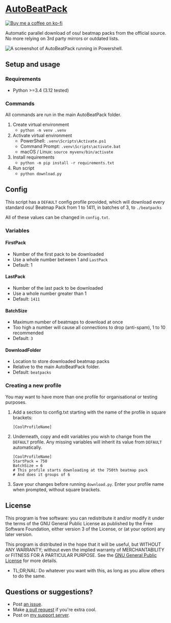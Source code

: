 [preview]:          https://github.com/Saltssaumure/AutoBeatPack/blob/main/preview/preview.png?raw=true

[github]:           https://github.com/Saltssaumure/AutoBeatPack
[issues]:           https://github.com/Saltssaumure/AutoBeatPack/issues
[pullrequest]:      https://github.com/Saltssaumure/AutoBeatPack/pulls
[license]:          https://github.com/Saltssaumure/AutoBeatPack/blob/main/LICENSE

[discord]:          https://discord.gg/uy8nKQVatp

[shield-donate]:    https://img.shields.io/badge/Donate-ko--fi-orange?style=flat-square&logo=kofi&logoColor=orange
[ko-fi]:            https://ko-fi.com/saltssaumure "Buy me a coffee!"

# [AutoBeatPack][github]
[![Buy me a coffee on ko-fi][shield-donate]][ko-fi]

Automatic parallel download of osu! beatmap packs from the official source. No more relying on 3rd party mirrors or outdated lists.

![A screenshot of AutoBeatPack running in Powershell.][preview]

## Setup and usage
### Requirements
- Python >=3.4 (3.12 tested)

### Commands
All commands are run in the main AutoBeatPack folder.

1. Create virtual environment
   - `python -m venv .venv`
2. Activate virtual environment
   - PowerShell: `.venv\Scripts\Activate.ps1`  
   - Command Prompt: `.venv\Scripts\activate.bat`
   - macOS / Linux: `source myvenv/bin/activate`
3. Install requirements
   - `python -m pip install -r requirements.txt`
4. Run script
   - `python download.py`

## Config
This script has a `DEFAULT` config profile provided, which will download every standard osu! Beatmap Pack from 1 to 1411, in batches of 3, to `./beatpacks`

All of these values can be changed in `config.txt`.

### Variables
#### FirstPack
- Number of the first pack to be downloaded
- Use a whole number between 1 and `LastPack`
- Default: 1
#### LastPack
- Number of the last pack to be downloaded
- Use a whole number greater than 1
- Default: `1411`
#### BatchSize
- Maximum number of beatmaps to download at once
- Too high a number will cause all connections to drop (anti-spam), 1 to 10 recommended
- Default: `3`
#### DownloadFolder
- Location to store downloaded beatmap packs
- Relative to the main AutoBeatPack folder.
- Default: `beatpacks`

### Creating a new profile
You may want to have more than one profile for organisational or testing purposes.

1. Add a section to config.txt starting with the name of the profile in square brackets:
   ```
   [CoolProfileName]
   ```
2. Underneath, copy and edit variables you wish to change from the `DEFAULT` profile. Any missing variables will inherit its value from `DEFAULT` automatically.
   ```
   [CoolProfileName]
   StartPack = 750
   BatchSize = 6
   # This profile starts downloading at the 750th beatmap pack
   # And does it groups of 6
   ```
3. Save your changes before running `download.py`. Enter your profile name when prompted, without square brackets.

## License
This program is free software: you can redistribute it and/or modify it under the terms of the GNU General Public License as published by the Free Software Foundation, either version 3 of the License, or (at your option) any later version.

This program is distributed in the hope that it will be useful, but WITHOUT ANY WARRANTY; without even the implied warranty of MERCHANTABILITY or FITNESS FOR A PARTICULAR PURPOSE. See the [GNU General Public License][license] for more details.

- <span title="Too long; didn't read; not a lawyer">TL;DR;NAL</span>: Do whatever you want with this, as long as you allow others to do the same.

## Questions or suggestions?
- Post [an issue][issues].
- Make [a pull request][pullrequest] if you're extra cool.
- Post on [my support server][discord].